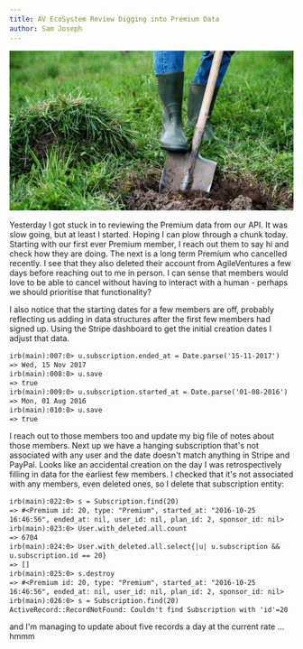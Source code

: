 ```yaml
---
title: AV EcoSystem Review Digging into Premium Data
author: Sam Joseph
---
```


![premium stats back](../images/digging-in.jpg)


Yesterday I got stuck in to reviewing the Premium data from our API.  It was slow going, but at least I started.  Hoping I can plow through a chunk today.  Starting with our first ever Premium member, I reach out them to say hi and check how they are doing.  The next is a long term Premium who cancelled recently.  I see that they also deleted their account from AgileVentures a few days before reaching out to me in person.  I can sense that members would love to be able to cancel without having to interact with a human - perhaps we should prioritise that functionality?

I also notice that the starting dates for a few members are off, probably reflecting us adding in data structures after the first few members had signed up.  Using the Stripe dashboard to get the initial creation dates I adjust that data.

```
irb(main):007:0> u.subscription.ended_at = Date.parse('15-11-2017')
=> Wed, 15 Nov 2017
irb(main):008:0> u.save
=> true
irb(main):009:0> u.subscription.started_at = Date.parse('01-08-2016')
=> Mon, 01 Aug 2016
irb(main):010:0> u.save
=> true
```

I reach out to those members too and update my big file of notes about those members.  Next up we have a hanging subscription that's not associated with any user and the date doesn't match anything in Stripe and PayPal.   Looks like an accidental creation on the day I was retrospectively filling in data for the earliest few members.  I checked that it's not associated with any members, even deleted ones, so I delete that subscription entity:

```
irb(main):022:0> s = Subscription.find(20)
=> #<Premium id: 20, type: "Premium", started_at: "2016-10-25 16:46:56", ended_at: nil, user_id: nil, plan_id: 2, sponsor_id: nil>
irb(main):023:0> User.with_deleted.all.count
=> 6704
irb(main):024:0> User.with_deleted.all.select{|u| u.subscription && u.subscription.id == 20}
=> []
irb(main):025:0> s.destroy
=> #<Premium id: 20, type: "Premium", started_at: "2016-10-25 16:46:56", ended_at: nil, user_id: nil, plan_id: 2, sponsor_id: nil>
irb(main):026:0> s = Subscription.find(20)
ActiveRecord::RecordNotFound: Couldn't find Subscription with 'id'=20
```

and I'm managing to update about five records a day at the current rate ... hmmm
